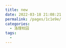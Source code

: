 ```yaml
---
title: new
date: 2022-03-18 21:08:21
permalink: /pages/1c1e9e/
categories:
  - 洛理校园
tags:
  - 
---
```

